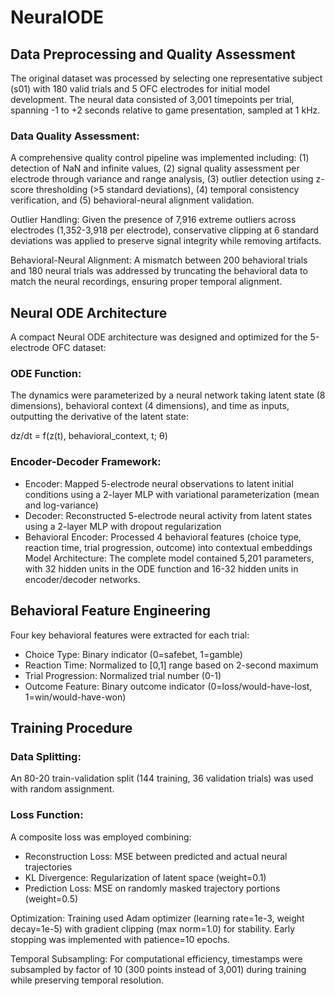# NeuralODE

## Data Preprocessing and Quality Assessment
The original dataset was processed by selecting one representative subject (s01) with 180 valid trials and 5 OFC electrodes for initial model development. The neural data consisted of 3,001 timepoints per trial, spanning -1 to +2 seconds relative to game presentation, sampled at 1 kHz.

### Data Quality Assessment: 

A comprehensive quality control pipeline was implemented including: (1) detection of NaN and infinite values, (2) signal quality assessment per electrode through variance and range analysis, (3) outlier detection using z-score thresholding (>5 standard deviations), (4) temporal consistency verification, and (5) behavioral-neural alignment validation.

Outlier Handling: Given the presence of 7,916 extreme outliers across electrodes (1,352-3,918 per electrode), conservative clipping at 6 standard deviations was applied to preserve signal integrity while removing artifacts.

Behavioral-Neural Alignment: A mismatch between 200 behavioral trials and 180 neural trials was addressed by truncating the behavioral data to match the neural recordings, ensuring proper temporal alignment.

## Neural ODE Architecture
A compact Neural ODE architecture was designed and optimized for the 5-electrode OFC dataset:

### ODE Function: 

The dynamics were parameterized by a neural network taking latent state (8 dimensions), behavioral context (4 dimensions), and time as inputs, outputting the derivative of the latent state:

dz/dt = f(z(t), behavioral_context, t; θ)

### Encoder-Decoder Framework:

- Encoder: Mapped 5-electrode neural observations to latent initial conditions using a 2-layer MLP with variational parameterization (mean and log-variance)
- Decoder: Reconstructed 5-electrode neural activity from latent states using a 2-layer MLP with dropout regularization
- Behavioral Encoder: Processed 4 behavioral features (choice type, reaction time, trial progression, outcome) into contextual embeddings
Model Architecture: The complete model contained 5,201 parameters, with 32 hidden units in the ODE function and 16-32 hidden units in encoder/decoder networks.

## Behavioral Feature Engineering
Four key behavioral features were extracted for each trial:

- Choice Type: Binary indicator (0=safebet, 1=gamble)
- Reaction Time: Normalized to [0,1] range based on 2-second maximum
- Trial Progression: Normalized trial number (0-1)
- Outcome Feature: Binary outcome indicator (0=loss/would-have-lost, 1=win/would-have-won)

## Training Procedure

### Data Splitting: 
An 80-20 train-validation split (144 training, 36 validation trials) was used with random assignment.

### Loss Function: 
A composite loss was employed combining:

- Reconstruction Loss: MSE between predicted and actual neural trajectories
- KL Divergence: Regularization of latent space (weight=0.1)
- Prediction Loss: MSE on randomly masked trajectory portions (weight=0.5)
  
Optimization: Training used Adam optimizer (learning rate=1e-3, weight decay=1e-5) with gradient clipping (max norm=1.0) for stability. Early stopping was implemented with patience=10 epochs.

Temporal Subsampling: For computational efficiency, timestamps were subsampled by factor of 10 (300 points instead of 3,001) during training while preserving temporal resolution.
